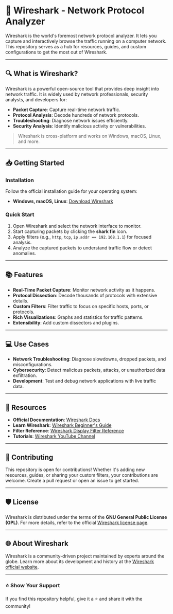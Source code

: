# 🐬 Wireshark - Network Protocol Analyzer  

Wireshark is the world's foremost network protocol analyzer. It lets you capture and interactively browse the traffic running on a computer network. This repository serves as a hub for resources, guides, and custom configurations to get the most out of Wireshark.

---

## 🔍 What is Wireshark?  
Wireshark is a powerful open-source tool that provides deep insight into network traffic. It is widely used by network professionals, security analysts, and developers for:  
- **Packet Capture**: Capture real-time network traffic.  
- **Protocol Analysis**: Decode hundreds of network protocols.  
- **Troubleshooting**: Diagnose network issues efficiently.  
- **Security Analysis**: Identify malicious activity or vulnerabilities.  

> Wireshark is cross-platform and works on Windows, macOS, Linux, and more.

---

## 📥 Getting Started  

### Installation  
Follow the official installation guide for your operating system:  
- **Windows, macOS, Linux**: [Download Wireshark](https://www.wireshark.org/download.html)  

### Quick Start  
1. Open Wireshark and select the network interface to monitor.  
2. Start capturing packets by clicking the **shark fin** icon.  
3. Apply filters (e.g., `http`, `tcp`, `ip.addr == 192.168.1.1`) for focused analysis.  
4. Analyze the captured packets to understand traffic flow or detect anomalies.  

---

## 📚 Features  
- **Real-Time Packet Capture**: Monitor network activity as it happens.  
- **Protocol Dissection**: Decode thousands of protocols with extensive details.  
- **Custom Filters**: Filter traffic to focus on specific hosts, ports, or protocols.  
- **Rich Visualizations**: Graphs and statistics for traffic patterns.  
- **Extensibility**: Add custom dissectors and plugins.  

---

## 💻 Use Cases  
- **Network Troubleshooting**: Diagnose slowdowns, dropped packets, and misconfigurations.  
- **Cybersecurity**: Detect malicious packets, attacks, or unauthorized data exfiltration.  
- **Development**: Test and debug network applications with live traffic data.  

---

## 📘 Resources  

- **Official Documentation**: [Wireshark Docs](https://www.wireshark.org/docs/)  
- **Learn Wireshark**: [Wireshark Beginner's Guide](https://wiki.wireshark.org/GettingStarted)  
- **Filter Reference**: [Wireshark Display Filter Reference](https://www.wireshark.org/docs/dfref/)  
- **Tutorials**: [Wireshark YouTube Channel](https://www.youtube.com/user/TheWiresharkTeam)  

---

## 🤝 Contributing  
This repository is open for contributions! Whether it's adding new resources, guides, or sharing your custom filters, your contributions are welcome. Create a pull request or open an issue to get started.  

---

## 🛡️ License  
Wireshark is distributed under the terms of the **GNU General Public License (GPL)**. For more details, refer to the official [Wireshark license page](https://www.wireshark.org/about.html#license).  

---

## 🌐 About Wireshark  
Wireshark is a community-driven project maintained by experts around the globe. Learn more about its development and history at the [Wireshark official website](https://www.wireshark.org/).  

---

### ⭐ Show Your Support  
If you find this repository helpful, give it a ⭐ and share it with the community!  
